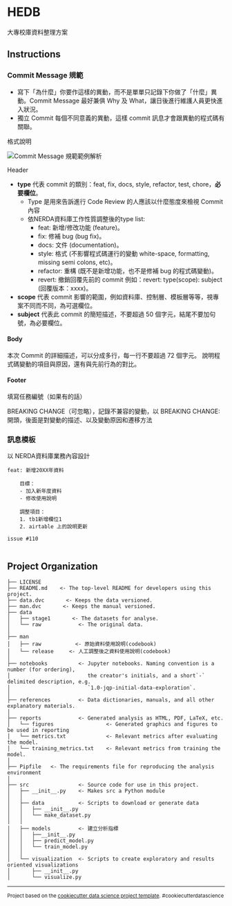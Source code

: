 HEDB
====

大專校庫資料整理方案

Instructions
------------

### Commit Message 規範

- 寫下「為什麼」你要作這樣的異動，而不是單單只記錄下你做了「什麼」異動。Commit Message 最好兼俱 Why 及 What，讓日後進行維護人員更快進入狀況。
- 獨立 Commit 每個不同意義的異動，這樣 commit 訊息才會跟異動的程式碼有關聯。

格式說明

![Commit Message 規範範例解析](https://4.bp.blogspot.com/-HdNhJQb0D94/XMvqErOYGLI/AAAAAAAAAQ8/FQiuZsG7TT0WcQ8Q4zcccHCsuBOEDrouACLcBGAs/s1600/222.png)

Header

* **type** 代表 commit 的類別：feat, fix, docs, style, refactor, test, chore，**必要欄位**。
  * Type 是用來告訴進行 Code Review 的人應該以什麼態度來檢視 Commit 內容
  * 依NERDA資料庫工作性質調整後的type list:
    * feat: 新增/修改功能 (feature)。
    * fix: 修補 bug (bug fix)。
    * docs: 文件 (documentation)。
    * style: 格式 (不影響程式碼運行的變動 white-space, formatting, missing semi colons, etc)。
    * refactor: 重構 (既不是新增功能，也不是修補 bug 的程式碼變動)。
    * revert: 撤銷回覆先前的 commit 例如：revert: type(scope): subject (回覆版本：xxxx)。
* **scope** 代表 commit 影響的範圍，例如資料庫、控制層、模板層等等，視專案不同而不同，為可選欄位。
* **subject** 代表此 commit 的簡短描述，不要超過 50 個字元，結尾不要加句號，為必要欄位。

#### Body

本次 Commit 的詳細描述，可以分成多行，每一行不要超過 72 個字元。
說明程式碼變動的項目與原因，還有與先前行為的對比。

#### Footer

填寫任務編號（如果有的話）

BREAKING CHANGE（可忽略），記錄不兼容的變動，以 BREAKING CHANGE: 開頭，後面是對變動的描述、以及變動原因和遷移方法

### 訊息模板

以 NERDA資料庫業務內容設計

```
feat: 新增20XX年資料

    目標：
    - 加入新年度資料
    - 修改使用說明

    調整項目：
    1. tb1新增欄位1
	2. airtable 上的說明更新

issue #110


```

Project Organization
--------------------

    ├── LICENSE
    ├── README.md    <- The top-level README for developers using this project.
    ├── data.dvc       <- Keeps the data versioned.
    ├── man.dvc       <- Keeps the manual versioned.
    ├── data
    │   ├── stage1       <- The datasets for analyse.
    │   └── raw            <- The original data.
    │
    ├── man
    │   ├── raw           <- 原始資料使用說明(codebook)
    │   └── release     <- 人工調整後之資料使用說明(codebook)
    │
    ├── notebooks          <- Jupyter notebooks. Naming convention is a number (for ordering),
    │                         the creator's initials, and a short`-` delimited description, e.g.
    │                         `1.0-jqp-initial-data-exploration`.
    │
    ├── references         <- Data dictionaries, manuals, and all other explanatory materials.
    │
    ├── reports            <- Generated analysis as HTML, PDF, LaTeX, etc.
    │   └── figures                 <- Generated graphics and figures to be used in reporting
    │   └── metrics.txt             <- Relevant metrics after evaluating the model.
    │   └── training_metrics.txt    <- Relevant metrics from training the model.
    │
    ├── Pipfile   <- The requirements file for reproducing the analysis environment
    │
    ├── src                <- Source code for use in this project.
    │   ├── __init__.py    <- Makes src a Python module
    │   │
    │   ├── data           <- Scripts to download or generate data
    │   │   ├── __init__.py
    │   │   └── make_dataset.py
    │   │
    │   ├── models         <- 建立分析指標
    │   │   ├──__init__.py
    │   │   ├── predict_model.py
    │   │   └── train_model.py
    │   │
    │   └── visualization  <- Scripts to create exploratory and results oriented visualizations
    │       ├── __init__.py
    │       └── visualize.py

---

<p><small>Project based on the <a target="_blank" href="https://drivendata.github.io/cookiecutter-data-science/">cookiecutter data science project template</a>. #cookiecutterdatascience</small></p>
